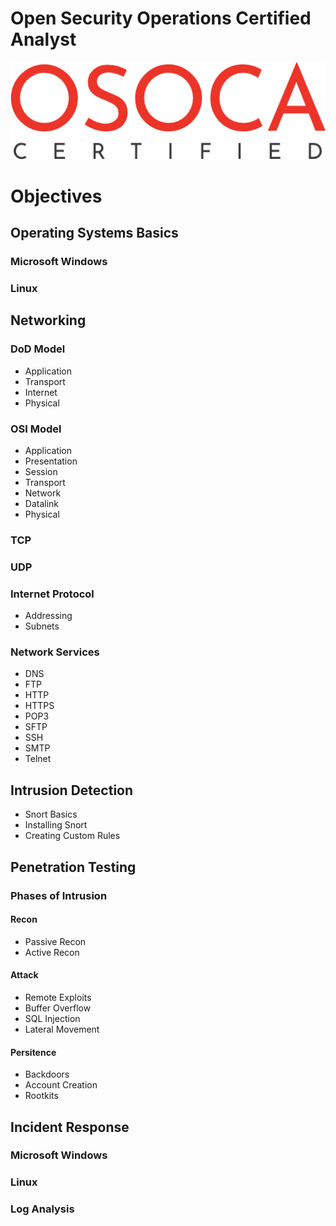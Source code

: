 # Open Security Operations Certified Analyst
![image Logo](./images/png/osoca_certified.png)

# Objectives

## Operating Systems Basics
### Microsoft Windows
### Linux

## Networking
### DoD Model
- Application 
- Transport
- Internet
- Physical

### OSI Model
- Application
- Presentation
- Session
- Transport
- Network
- Datalink
- Physical

### TCP
### UDP
### Internet Protocol
- Addressing
- Subnets

### Network Services
- DNS
- FTP
- HTTP
- HTTPS
- POP3
- SFTP
- SSH
- SMTP
- Telnet

## Intrusion Detection
- Snort Basics
- Installing Snort
- Creating Custom Rules

## Penetration Testing


### Phases of Intrusion

#### Recon
- Passive Recon
- Active Recon

#### Attack
- Remote Exploits
- Buffer Overflow
- SQL Injection
- Lateral Movement

#### Persitence
- Backdoors
- Account Creation
- Rootkits

## Incident Response
### Microsoft Windows
### Linux
### Log Analysis


